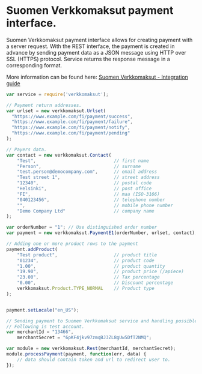 Suomen Verkkomaksut payment interface.
======================================

Suomen Verkkomaksut payment interface allows for creating payment with a server request. With the REST interface, the payment is created in advance by sending payment data as a JSON message using HTTP over SSL (HTTPS) protocol. Service returns the response message in a corresponding format.

More information can be found here: [Suomen Verkkomaksut - Integration guide](http://docs.verkkomaksut.fi/en/index-all.html)

```javascript
var service = require('verkkomaksut');

// Payment return addresses.
var urlset = new verkkomaksut.Urlset(
  "https://www.example.com/fi/payment/success",
  "https://www.example.com/fi/payment/failure",
  "https://www.example.com/fi/payment/notify",
  "https://www.example.com/fi/payment/pending"
);

// Payers data.
var contact = new verkkomaksut.Contact(
    "Test",                             // first name
    "Person",                           // surname
    "test.person@democompany.com",      // email address
    "Test street 1",                    // street address
    "12340",                            // postal code
    "Helsinki",                         // post office
    "FI",                               // maa (ISO-3166)
    "040123456",                        // telephone number
    "",                                 // mobile phone number
    "Demo Company Ltd"                  // company name
);

var orderNumber = "1"; // Use distinguished order number
var payment = new verkkomaksut.PaymentE1(orderNumber, urlset, contact);

// Adding one or more product rows to the payment
payment.addProduct(
    "Test product",                     // product title
    "01234",                            // product code
    "1.00",                             // product quantity
    "19.90",                            // product price (/apiece)
    "23.00",                            // Tax percentage
    "0.00",                             // Discount percentage
    verkkomaksut.Product.TYPE_NORMAL    // Product type
);


payment.setLocale("en_US");

// Sending payment to Suomen Verkkomaksut service and handling possible errors
// Following is test account.
var merchantId = "13466",
    merchantSecret = "6pKF4jkv97zmqBJ3ZL8gUw5DfT2NMQ";

var module = new verkkomaksut.Rest(merchantId, merchantSecret);
module.processPayment(payment, function(err, data) {
    // data should contain token and url to redirect user to.
});
```
